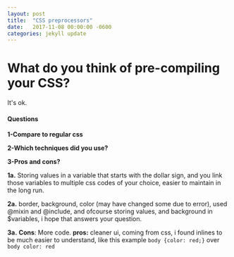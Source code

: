 ```yaml
---
layout: post
title:  "CSS preprocessors"
date:   2017-11-08 00:00:00 -0600
categories: jekyll update
---
```

# What do you think of pre-compiling your CSS?

It's ok.
#### Questions
__1-Compare to regular css__


__2-Which techniques did you use?__


__3-Pros and cons?__

**1a.** Storing values in a variable that starts with the dollar sign, and you link those variables to multiple css codes of your choice, easier to maintain in the long run.

**2a.** border, background, color (may have changed some due to error), used @mixin and @include, and ofcourse storing values, and background in $variables, i hope that answers your question.

**3a.** __Cons__: More code. 
__pros:__ cleaner ui, coming from css, i found inlines to be much easier to understand, like this example `body {color: red;}` over `body color: red`



